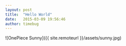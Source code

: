 ```yaml
---
layout: post
title:  "Hello World"
date:   2015-03-09 19:56:46
author: timebug
---
```


![OnePiece Sunny]({{ site.remoteurl }}/assets/sunny.jpg)
